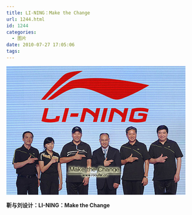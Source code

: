 ```yaml
---
title: LI-NING：Make the Change
url: 1244.html
id: 1244
categories:
  - 图片
date: 2010-07-27 17:05:06
tags:
---
```


![](/images/attachments/month_1007/e201072717347.jpg)  

**靳与刘设计：LI-NING：Make the Change**